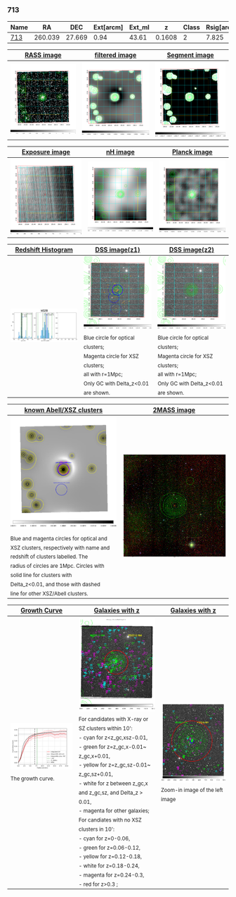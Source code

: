 <div STYLE="page-break-after: always;"></div>

### 713

|Name          |RA          |DEC      | Ext[arcm] | Ext_ml | z    | Class| Rsig[arcmin] | CRsig[c/s] | CR500[c/s] | R500[Mpc] |L500[erg/s]|F500[erg/s/cm^2]| M500[Msun]|Tx[keV]|beta|GC(XSZ,Delta_z<0.01)| GC(OPT,Delta_z<0.01)|GC|alias|
|--------------|------------|------------|---|---|-----------|--------|------|------|----|----|----|----|----|----|----|----|----|----|---|
|[713](script/713.md)     | 260.039       | 27.669       | 0.94    | 43.61   | 0.1608 | 2   | 7.825 |0.260 |0.255 |1.132 |3.511e+44 |4.954e-12 |4.826e+14 |5.952 |0.879 |Tar, |redMaPPer, |Tar, |k028|

|[RASS image](../image/713/713_img.pdf)|[filtered image](../image/713/713_fil.pdf)|[Segment image](../image/713/713_seg.pdf)|
|-------------------|--------------------|-------------------|
| <img src="../image/713/713_img.png" width="300">  | <img src="../image/713/713_fil.png" width="300">   | <img src="../image/713/713_seg.png" width="300">  |

|[Exposure image](../image/713/713_mex.pdf)| [nH image](../image/713/713_nh.pdf)| [Planck image](../image/713/713_p.pdf)|
|-------------------|--------------------|-------------------|
|<img src="../image/713/713_mex.png" width="300">   | <img src="../image/713/713_nh.png" width="300">    | <img src="../image/713/713_p.png" width="300"> |

|[Redshift Histogram](../image/713/713_zg.pdf) | [DSS image(z1)](../image/713/713_dss_z1.pdf)      |  [DSS image(z2)](../image/713/713_dss_z2.pdf)    |
|-------------------|--------------------|-------------------|
|<img src="../image/713/713_zg.png" width="300"> |<img src="../image/713/713_dss_z1.png" width="300"> <sub><br>Blue circle for optical clusters; <br>Magenta circle for XSZ clusters; <br>all with r=1Mpc; <br>Only GC with Delta_z<0.01 are shown. </sub>| <img src="../image/713/713_dss_z2.png" width="300"><sub><br>Blue circle for optical clusters; <br>Magenta circle for XSZ clusters; <br>all with r=1Mpc; <br>Only GC with Delta_z<0.01 are shown. </sub> |

|[known Abell/XSZ clusters](../image/713/713_m.pdf) | [2MASS image](../image/713/713_2mass.pdf)      |
|-------------------|-------------------|
|<img src=../image/713/713_m.png width="300"> <sub><br>Blue and magenta circles for optical and <br>XSZ clusters, respectively with name and <br>redshift of clusters labelled. The <br>radius of circles are 1Mpc. Circles with <br>solid line for clusters with <br>Delta_z<0.01, and those with dashed <br>line for other XSZ/Abell clusters.        </sub>|<img src="../image/713/713_2mass.png" width="300">  |

|[Growth Curve](../image/713/713_gca_all.png) |[Galaxies with z](../image/713/713_opt_ned.pdf) |[Galaxies with z](../image/713/713_opt_ned_zoom.pdf) |
|-------------------|-------------------|-------------------|
| <img src="../image/713/713_gca_all.png" width="300"> <sub><br>The growth curve.</sub>| <img src=../image/713/713_opt_ned.png width="300"> <br><sub> For candidates with X-ray or SZ clusters within 10': <br> - cyan for z<z_gc,xsz-0.01, <br> - green for z=z_gc,x-0.01~ z_gc,x+0.01, <br> - yellow for z=z_gc,sz-0.01~ z_gc,sz+0.01, <br> - white for z between z_gc,x and z_gc,sz, and Delta_z > 0.01, <br> - magenta for other galaxies; <br>For candiates with no XSZ clusters in 10': <br> - cyan for z=0-0.06, <br> - green for z=0.06-0.12, <br> - yellow for z=0.12-0.18, <br> - white for z=0.18-0.24, <br> - magenta for z=0.24-0.3, <br> - red for z>0.3 ;  </sub>|<img src=../image/713/713_opt_ned_zoom.png width="300">  <br><sub> Zoom-in image of the left image</sub>|




